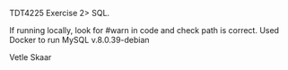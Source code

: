 TDT4225 Exercise 2> SQL.

If running locally, look for #warn in code and check path is correct.
Used Docker to run MySQL v.8.0.39-debian

Vetle Skaar
